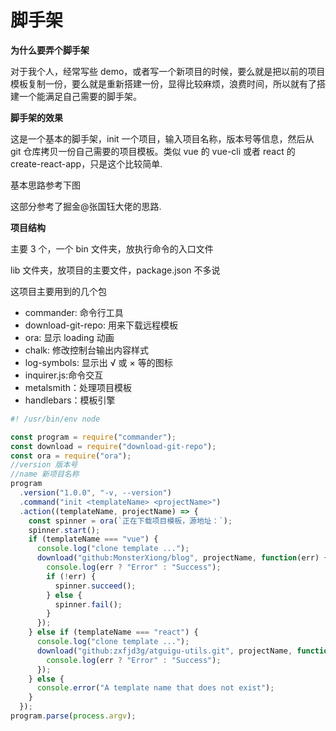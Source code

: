 # 脚手架

**为什么要弄个脚手架**

对于我个人，经常写些 demo，或者写一个新项目的时候，要么就是把以前的项目模板复制一份，要么就是重新搭建一份，显得比较麻烦，浪费时间，所以就有了搭建一个能满足自己需要的脚手架。

**脚手架的效果**

这是一个基本的脚手架，init 一个项目，输入项目名称，版本号等信息，然后从 git 仓库拷贝一份自己需要的项目模板。类似 vue 的 vue-cli 或者 react 的 create-react-app，只是这个比较简单.

基本思路参考下图

这部分参考了掘金@张国钰大佬的思路.

**项目结构**

主要 3 个，一个 bin 文件夹，放执行命令的入口文件

lib 文件夹，放项目的主要文件，package.json 不多说

这项目主要用到的几个包

- commander: 命令行工具
- download-git-repo: 用来下载远程模板
- ora: 显示 loading 动画
- chalk: 修改控制台输出内容样式
- log-symbols: 显示出 √ 或 × 等的图标
- inquirer.js:命令交互
- metalsmith：处理项目模板
- handlebars：模板引擎

```js
#! /usr/bin/env node

const program = require("commander");
const download = require("download-git-repo");
const ora = require("ora");
//version 版本号
//name 新项目名称
program
  .version("1.0.0", "-v, --version")
  .command("init <templateName> <projectName>")
  .action((templateName, projectName) => {
    const spinner = ora(`正在下载项目模板，源地址：`);
    spinner.start();
    if (templateName === "vue") {
      console.log("clone template ...");
      download("github:MonsterXiong/blog", projectName, function(err) {
        console.log(err ? "Error" : "Success");
        if (!err) {
          spinner.succeed();
        } else {
          spinner.fail();
        }
      });
    } else if (templateName === "react") {
      console.log("clone template ...");
      download("github:zxfjd3g/atguigu-utils.git", projectName, function(err) {
        console.log(err ? "Error" : "Success");
      });
    } else {
      console.error("A template name that does not exist");
    }
  });
program.parse(process.argv);
```
